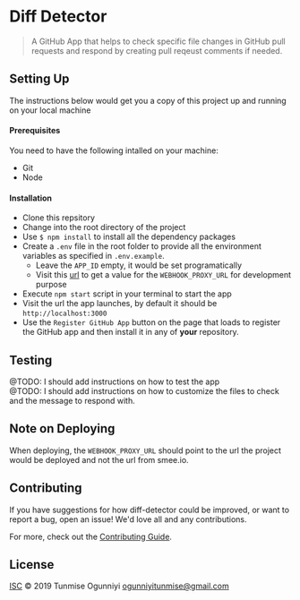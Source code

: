 # Diff Detector

> A GitHub App that helps to check specific file changes in GitHub pull requests and respond by creating pull reqeust comments if needed.

## Setting Up

The instructions below would get you a copy of this project up and running on your local machine

#### Prerequisites

You need to have the following intalled on your machine:
- Git
- Node

#### Installation

- Clone this repsitory
- Change into the root directory of the project
- Use `$ npm install` to install all the dependency packages
- Create a `.env` file in the root folder to provide all the environment variables as specified in `.env.example`. 
  - Leave the `APP_ID` empty, it would be set programatically
  - Visit this [url](https://smee.io/new) to get a value for the `WEBHOOK_PROXY_URL` for development purpose
- Execute `npm start` script in your terminal to start the app
- Visit the url the app launches, by default it should be `http://localhost:3000`
- Use the `Register GitHub App` button on the page that loads to register the GitHub app and then install it in any of **your** repository.

## Testing
@TODO: I should add instructions on how to test the app  
@TODO: I should add instructions on how to customize the files to check and the message to respond with.

## Note on Deploying
When deploying, the `WEBHOOK_PROXY_URL` should point to the url the project would be deployed and not the url from smee.io.


## Contributing

If you have suggestions for how diff-detector could be improved, or want to report a bug, open an issue! We'd love all and any contributions.

For more, check out the [Contributing Guide](CONTRIBUTING.md).

## License

[ISC](LICENSE) © 2019 Tunmise Ogunniyi <ogunniyitunmise@gmail.com>
